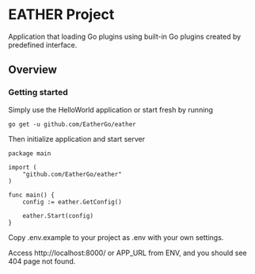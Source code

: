 # EATHER Project
Application that loading Go plugins using built-in Go plugins created by predefined interface.  

## Overview

### Getting started 
Simply use the HelloWorld application or start fresh by running

```
go get -u github.com/EatherGo/eather
```

Then initialize application and start server
```
package main

import (
	"github.com/EatherGo/eather"
)

func main() {
	config := eather.GetConfig()

	eather.Start(config)
}

```

Copy .env.example to your project as .env with your own settings.

Access http://localhost:8000/ or APP_URL from ENV, and you should see 404 page not found.
